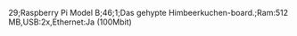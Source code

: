 29;Raspberry Pi Model B;46;1;Das gehypte Himbeerkuchen-board.;Ram:512 MB,USB:2x,Ethernet:Ja (100Mbit)
